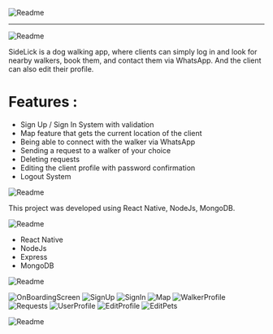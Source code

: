 ![Readme](./assets/ReadMeImages/title1.svg)

---

![Readme](./assets/ReadMeImages/title2.svg)

SideLick is a dog walking app, where clients can simply log in and look for nearby walkers, book them, and contact them via WhatsApp. And the client can also edit their profile.

# Features :

* Sign Up / Sign In System with validation
* Map feature that gets the current location of the client
* Being able to connect with the walker via WhatsApp
* Sending a request to a walker of your choice
* Deleting requests 
* Editing the client profile with password confirmation
* Logout System


![Readme](./assets/ReadMeImages/title3.svg)

This project was developed using React Native, NodeJs, MongoDB.


![Readme](./assets/ReadMeImages/title4.svg)

* React Native
* NodeJs
* Express
* MongoDB


![Readme](./assets/ReadMeImages/title5.svg)

![OnBoardingScreen](./assets/ReadMeImages/page1.png)
![SignUp](./assets/ReadMeImages/page2.png)
![SignIn](./assets/ReadMeImages/page3.png)
![Map](./assets/ReadMeImages/page4.png)
![WalkerProfile](./assets/ReadMeImages/page4a.png)
![Requests](./assets/ReadMeImages/page5.png)
![UserProfile](./assets/ReadMeImages/page6.png)
![EditProfile](./assets/ReadMeImages/page6a.png)
![EditPets](./assets/ReadMeImages/page6b.png)

![Readme](./assets/ReadMeImages/title6.svg)














